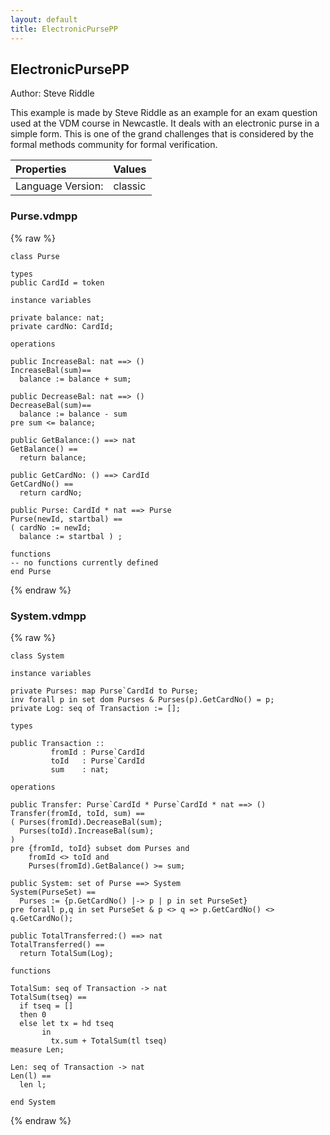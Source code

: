 ```yaml
---
layout: default
title: ElectronicPursePP
---
```


## ElectronicPursePP
Author: Steve Riddle


This example is made by Steve Riddle as an example for an 
exam question used at the VDM course in Newcastle. It deals
with an electronic purse in a simple form. This is one of the
grand challenges that is considered by the formal methods 
community for formal verification.


| Properties | Values          |
| :------------ | :---------- |
|Language Version:| classic|


### Purse.vdmpp

{% raw %}
~~~vdm
class Purse

types
public CardId = token

instance variables

private balance: nat;
private cardNo: CardId;

operations

public IncreaseBal: nat ==> ()
IncreaseBal(sum)==
  balance := balance + sum;

public DecreaseBal: nat ==> ()
DecreaseBal(sum)==
  balance := balance - sum
pre sum <= balance;

public GetBalance:() ==> nat
GetBalance() == 
  return balance;

public GetCardNo: () ==> CardId
GetCardNo() == 
  return cardNo;

public Purse: CardId * nat ==> Purse
Purse(newId, startbal) ==
( cardNo := newId;
  balance := startbal ) ;

functions
-- no functions currently defined
end Purse
~~~
{% endraw %}

### System.vdmpp

{% raw %}
~~~vdm
class System

instance variables

private Purses: map Purse`CardId to Purse;
inv forall p in set dom Purses & Purses(p).GetCardNo() = p;
private Log: seq of Transaction := [];

types

public Transaction :: 
         fromId : Purse`CardId
         toId   : Purse`CardId
         sum    : nat;

operations

public Transfer: Purse`CardId * Purse`CardId * nat ==> ()
Transfer(fromId, toId, sum) == 
( Purses(fromId).DecreaseBal(sum);
  Purses(toId).IncreaseBal(sum);
)
pre {fromId, toId} subset dom Purses and 
    fromId <> toId and
    Purses(fromId).GetBalance() >= sum;

public System: set of Purse ==> System
System(PurseSet) ==
  Purses := {p.GetCardNo() |-> p | p in set PurseSet}
pre forall p,q in set PurseSet & p <> q => p.GetCardNo() <> q.GetCardNo();

public TotalTransferred:() ==> nat
TotalTransferred() == 
  return TotalSum(Log);

functions

TotalSum: seq of Transaction -> nat
TotalSum(tseq) ==
  if tseq = [] 
  then 0
  else let tx = hd tseq 
       in 
         tx.sum + TotalSum(tl tseq)
measure Len;

Len: seq of Transaction -> nat
Len(l) ==
  len l;

end System
~~~
{% endraw %}

